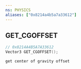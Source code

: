 ```yaml
---
ns: PHYSICS
aliases: ["0x8214a4b5a7a33612"]
---
```

## GET_CGOFFSET

```c
// 0x8214A4B5A7A33612
Vector3 GET_CGOFFSET();
```

```
get center of gravity offset
```
